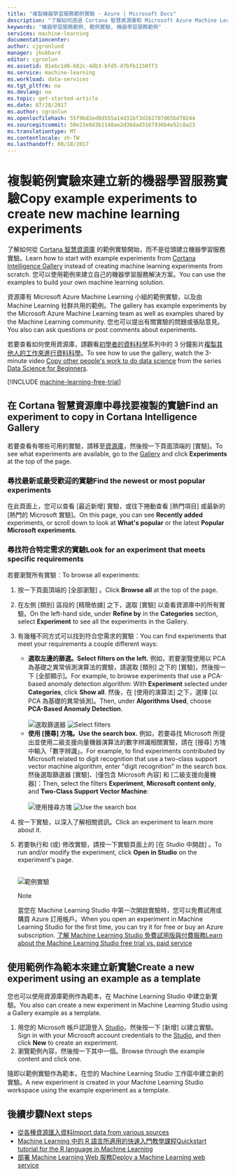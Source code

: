 ```yaml
---
title: "複製機器學習服務範例實驗 - Azure | Microsoft Docs"
description: "了解如何透過 Cortana 智慧資源庫和 Microsoft Azure Machine Learning 使用範例機器學習服務實驗來建立新的實驗。"
keywords: "機器學習服務範例, 範例實驗, 機器學習服務範例"
services: machine-learning
documentationcenter: 
author: cjgronlund
manager: jhubbard
editor: cgronlun
ms.assetid: 81e6c1d8-682c-4db3-bfd5-d7bfb1150ff3
ms.service: machine-learning
ms.workload: data-services
ms.tgt_pltfrm: na
ms.devlang: na
ms.topic: get-started-article
ms.date: 07/28/2017
ms.author: cgronlun
ms.openlocfilehash: 55f9bd2ed0d555a14d31bf3d262707d65bd70244
ms.sourcegitcommit: 50e23e8d3b1148ae2d36dad3167936b4e52c8a23
ms.translationtype: MT
ms.contentlocale: zh-TW
ms.lasthandoff: 08/18/2017
---
```

# <a name="copy-example-experiments-to-create-new-machine-learning-experiments"></a><span data-ttu-id="4f514-104">複製範例實驗來建立新的機器學習服務實驗</span><span class="sxs-lookup"><span data-stu-id="4f514-104">Copy example experiments to create new machine learning experiments</span></span>
<span data-ttu-id="4f514-105">了解如何從 [Cortana 智慧資源庫](https://gallery.cortanaintelligence.com/) 的範例實驗開始，而不是從頭建立機器學習服務實驗。</span><span class="sxs-lookup"><span data-stu-id="4f514-105">Learn how to start with example experiments from [Cortana Intelligence Gallery](https://gallery.cortanaintelligence.com/) instead of creating machine learning experiments from scratch.</span></span> <span data-ttu-id="4f514-106">您可以使用範例來建立自己的機器學習服務解決方案。</span><span class="sxs-lookup"><span data-stu-id="4f514-106">You can use the examples to build your own machine learning solution.</span></span>

<span data-ttu-id="4f514-107">資源庫有 Microsoft Azure Machine Learning 小組的範例實驗，以及由 Machine Learning 社群共用的範例。</span><span class="sxs-lookup"><span data-stu-id="4f514-107">The gallery has example experiments by the Microsoft Azure Machine Learning team as well as examples shared by the Machine Learning community.</span></span> <span data-ttu-id="4f514-108">您也可以提出有關實驗的問題或張貼意見。</span><span class="sxs-lookup"><span data-stu-id="4f514-108">You also can ask questions or post comments about experiments.</span></span>

<span data-ttu-id="4f514-109">若要查看如何使用資源庫，請觀看[初學者的資料科學](machine-learning-data-science-for-beginners-the-5-questions-data-science-answers.md)系列中的 3 分鐘影片[複製其他人的工作來進行資料科學](machine-learning-data-science-for-beginners-copy-other-peoples-work-to-do-data-science.md)。</span><span class="sxs-lookup"><span data-stu-id="4f514-109">To see how to use the gallery, watch the 3-minute video [Copy other people's work to do data science](machine-learning-data-science-for-beginners-copy-other-peoples-work-to-do-data-science.md) from the series [Data Science for Beginners](machine-learning-data-science-for-beginners-the-5-questions-data-science-answers.md).</span></span>

[!INCLUDE [machine-learning-free-trial](../../includes/machine-learning-free-trial.md)]

## <a name="find-an-experiment-to-copy-in-cortana-intelligence-gallery"></a><span data-ttu-id="4f514-110">在 Cortana 智慧資源庫中尋找要複製的實驗</span><span class="sxs-lookup"><span data-stu-id="4f514-110">Find an experiment to copy in Cortana Intelligence Gallery</span></span>
<span data-ttu-id="4f514-111">若要查看有哪些可用的實驗，請移至[資源庫](https://gallery.cortanaintelligence.com/)，然後按一下頁面頂端的 [實驗]。</span><span class="sxs-lookup"><span data-stu-id="4f514-111">To see what experiments are available, go to the [Gallery](https://gallery.cortanaintelligence.com/) and click **Experiments** at the top of the page.</span></span>

### <a name="find-the-newest-or-most-popular-experiments"></a><span data-ttu-id="4f514-112">尋找最新或最受歡迎的實驗</span><span class="sxs-lookup"><span data-stu-id="4f514-112">Find the newest or most popular experiments</span></span>
<span data-ttu-id="4f514-113">在此頁面上，您可以查看 [最近新增] 實驗，或往下捲動查看 [熱門項目] 或最新的 [熱門的 Microsoft 實驗]。</span><span class="sxs-lookup"><span data-stu-id="4f514-113">On this page, you can see **Recently added** experiments, or scroll down to look at **What's popular** or the latest **Popular Microsoft experiments**.</span></span>

### <a name="look-for-an-experiment-that-meets-specific-requirements"></a><span data-ttu-id="4f514-114">尋找符合特定需求的實驗</span><span class="sxs-lookup"><span data-stu-id="4f514-114">Look for an experiment that meets specific requirements</span></span>
<span data-ttu-id="4f514-115">若要瀏覽所有實驗︰</span><span class="sxs-lookup"><span data-stu-id="4f514-115">To browse all experiments:</span></span>

1. <span data-ttu-id="4f514-116">按一下頁面頂端的 [全部瀏覽]  。</span><span class="sxs-lookup"><span data-stu-id="4f514-116">Click **Browse all** at the top of the page.</span></span>
2. <span data-ttu-id="4f514-117">在左側 [類別] 區段的 [精簡依據] 之下，選取 [實驗] 以查看資源庫中的所有實驗。</span><span class="sxs-lookup"><span data-stu-id="4f514-117">On the left-hand side, under **Refine by** in the **Categories** section, select **Experiment** to see all the experiments in the Gallery.</span></span>
3. <span data-ttu-id="4f514-118">有幾種不同方式可以找到符合您需求的實驗︰</span><span class="sxs-lookup"><span data-stu-id="4f514-118">You can find experiments that meet your requirements a couple different ways:</span></span>
   * <span data-ttu-id="4f514-119">**選取左邊的篩選。**</span><span class="sxs-lookup"><span data-stu-id="4f514-119">**Select filters on the left.**</span></span> <span data-ttu-id="4f514-120">例如，若要瀏覽使用以 PCA 為基礎之異常偵測演算法的實驗，請選取 [類別] 之下的 [實驗]，然後按一下 [全部顯示]。</span><span class="sxs-lookup"><span data-stu-id="4f514-120">For example, to browse experiments that use a PCA-based anomaly detection algorithm: With **Experiment** selected under **Categories**, click **Show all**.</span></span> <span data-ttu-id="4f514-121">然後，在 [使用的演算法] 之下，選擇 [以 PCA 為基礎的異常偵測]。</span><span class="sxs-lookup"><span data-stu-id="4f514-121">Then, under **Algorithms Used**, choose **PCA-Based Anomaly Detection**.</span></span> <br></br><span data-ttu-id="4f514-122">
     ![選取篩選器](./media/machine-learning-sample-experiments/refine-the-view.png)</span><span class="sxs-lookup"><span data-stu-id="4f514-122">
![Select filters](./media/machine-learning-sample-experiments/refine-the-view.png)</span></span>
   * <span data-ttu-id="4f514-123">**使用 [搜尋] 方塊。**</span><span class="sxs-lookup"><span data-stu-id="4f514-123">**Use the search box.**</span></span> <span data-ttu-id="4f514-124">例如，若要尋找 Microsoft 所提出並使用二級支援向量機器演算法的數字辨識相關實驗，請在 [搜尋] 方塊中輸入「數字辨識」。</span><span class="sxs-lookup"><span data-stu-id="4f514-124">For example, to find experiments contributed by Microsoft related to digit recognition that use a two-class support vector machine algorithm, enter "digit recognition" in the search box.</span></span> <span data-ttu-id="4f514-125">然後選取篩選器 [實驗]、[僅包含 Microsoft 內容] 和 [二級支援向量機器]：</span><span class="sxs-lookup"><span data-stu-id="4f514-125">Then, select the filters **Experiment**, **Microsoft content only**, and **Two-Class Support Vector Machine**:</span></span><br></br><span data-ttu-id="4f514-126">
     ![使用搜尋方塊](./media/machine-learning-sample-experiments/search-for-experiments.png)</span><span class="sxs-lookup"><span data-stu-id="4f514-126">
![Use the search box](./media/machine-learning-sample-experiments/search-for-experiments.png)</span></span>
4. <span data-ttu-id="4f514-127">按一下實驗，以深入了解相關資訊。</span><span class="sxs-lookup"><span data-stu-id="4f514-127">Click an experiment to learn more about it.</span></span>
5. <span data-ttu-id="4f514-128">若要執行和 (或) 修改實驗，請按一下實驗頁面上的 [在 Studio 中開啟]  。</span><span class="sxs-lookup"><span data-stu-id="4f514-128">To run and/or modify the experiment, click **Open in Studio** on the experiment's page.</span></span> <br></br>

    ![範例實驗](./media/machine-learning-sample-experiments/example-experiment.png)

    > [!NOTE]
    > <span data-ttu-id="4f514-130">當您在 Machine Learning Studio 中第一次開啟實驗時，您可以免費試用或購買 Azure 訂用帳戶。</span><span class="sxs-lookup"><span data-stu-id="4f514-130">When you open an experiment in Machine Learning Studio for the first time, you can try it for free or buy an Azure subscription.</span></span> [<span data-ttu-id="4f514-131">了解 Machine Learning Studio 免費試用版與付費服務</span><span class="sxs-lookup"><span data-stu-id="4f514-131">Learn about the Machine Learning Studio free trial vs. paid service</span></span>](https://azure.microsoft.com/pricing/details/machine-learning/)
    >
    >

## <a name="create-a-new-experiment-using-an-example-as-a-template"></a><span data-ttu-id="4f514-132">使用範例作為範本來建立新實驗</span><span class="sxs-lookup"><span data-stu-id="4f514-132">Create a new experiment using an example as a template</span></span>
<span data-ttu-id="4f514-133">您也可以使用資源庫範例作為範本，在 Machine Learning Studio 中建立新實驗。</span><span class="sxs-lookup"><span data-stu-id="4f514-133">You also can create a new experiment in Machine Learning Studio using a Gallery example as a template.</span></span>

1. <span data-ttu-id="4f514-134">用您的 Microsoft 帳戶認證登入 [Studio](https://studio.azureml.net)，然後按一下 [新增] 以建立實驗。</span><span class="sxs-lookup"><span data-stu-id="4f514-134">Sign in with your Microsoft account credentials to the [Studio](https://studio.azureml.net), and then click **New** to create an experiment.</span></span>
2. <span data-ttu-id="4f514-135">瀏覽範例內容，然後按一下其中一個。</span><span class="sxs-lookup"><span data-stu-id="4f514-135">Browse through the example content and click one.</span></span>

<span data-ttu-id="4f514-136">隨即以範例實驗作為範本，在您的 Machine Learning Studio 工作區中建立新的實驗。</span><span class="sxs-lookup"><span data-stu-id="4f514-136">A new experiment is created in your Machine Learning Studio workspace using the example experiment as a template.</span></span>

## <a name="next-steps"></a><span data-ttu-id="4f514-137">後續步驟</span><span class="sxs-lookup"><span data-stu-id="4f514-137">Next steps</span></span>
* [<span data-ttu-id="4f514-138">從各種資源匯入資料</span><span class="sxs-lookup"><span data-stu-id="4f514-138">Import data from various sources</span></span>](machine-learning-data-science-import-data.md)
* [<span data-ttu-id="4f514-139">Machine Learning 中的 R 語言所適用的快速入門教學課程</span><span class="sxs-lookup"><span data-stu-id="4f514-139">Quickstart tutorial for the R language in Machine Learning</span></span>](machine-learning-r-quickstart.md)
* [<span data-ttu-id="4f514-140">部署 Machine Learning Web 服務</span><span class="sxs-lookup"><span data-stu-id="4f514-140">Deploy a Machine Learning web service</span></span>](machine-learning-publish-a-machine-learning-web-service.md)
